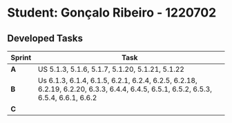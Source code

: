# Student: Gonçalo Ribeiro - 1220702

## Developed Tasks

| Sprint |                      Task                       |
|--------|-------------------------------------------------|
| **A**  | US 5.1.3, 5.1.6, 5.1.7, 5.1.20, 5.1.21, 5.1.22  |
| **B**  | Us 6.1.3, 6.1.4, 6.1.5, 6.2.1, 6.2.4, 6.2.5, 6.2.18, 6.2.19, 6.2.20, 6.3.3, 6.4.4, 6.4.5, 6.5.1, 6.5.2, 6.5.3, 6.5.4, 6.6.1, 6.6.2                                                 |
| **C**  |                                                 |


